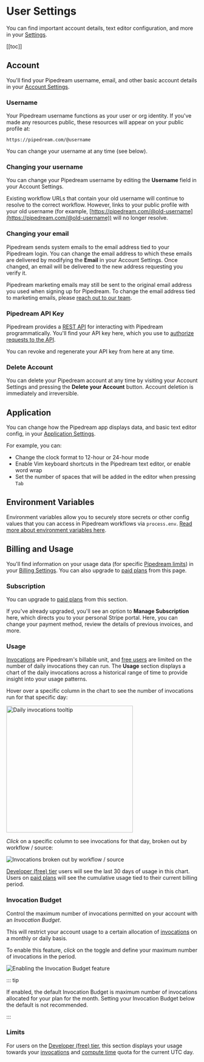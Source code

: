 # User Settings

You can find important account details, text editor configuration, and more in your [Settings](https://pipedream.com/settings).

[[toc]]

## Account

You'll find your Pipedream username, email, and other basic account details in your [Account Settings](https://pipedream.com/settings/account).

### Username

Your Pipedream username functions as your user or org identity. If you've made any resources public, these resources will appear on your public profile at:

```text
https://pipedream.com/@username
```

You can change your username at any time (see below).

### Changing your username

You can change your Pipedream username by editing the **Username** field in your Account Settings. 

Existing workflow URLs that contain your old username will continue to resolve to the correct workflow. However, links to your public profile with your old username (for example, [https://pipedream.com/@old-username](https://pipedream.com/@old-username)) will no longer resolve.

### Changing your email

Pipedream sends system emails to the email address tied to your Pipedream login. You can change the email address to which these emails are delivered by modifying the **Email** in your Account Settings. Once changed, an email will be delivered to the new address requesting you verify it.

Pipedream marketing emails may still be sent to the original email address you used when signing up for Pipedream. To change the email address tied to marketing emails, please [reach out to our team](https://pipedream.com/support).

### Pipedream API Key

Pipedream provides a [REST API](/api/) for interacting with Pipedream programmatically. You'll find your API key here, which you use to [authorize requests to the API](/api/auth/).

You can revoke and regenerate your API key from here at any time.

### Delete Account

You can delete your Pipedream account at any time by visiting your Account Settings and pressing the **Delete your Account** button. Account deletion is immediately and irreversible.

## Application

You can change how the Pipedream app displays data, and basic text editor config, in your [Application Settings](https://pipedream.com/settings/app).

For example, you can:

- Change the clock format to 12-hour or 24-hour mode
- Enable Vim keyboard shortcuts in the Pipedream text editor, or enable word wrap
- Set the number of spaces that will be added in the editor when pressing `Tab`

## Environment Variables

Environment variables allow you to securely store secrets or other config values that you can access in Pipedream workflows via `process.env`. [Read more about environment variables here](/environment-variables/).

## Billing and Usage

You'll find information on your usage data (for specific [Pipedream limits](/limits/)) in your [Billing Settings](https://pipedream.com/settings/billing). You can also upgrade to [paid plans](https://pipedream.com/pricing) from this page.

### Subscription

You can upgrade to [paid plans](https://pipedream.com/pricing) from this section.

If you've already upgraded, you'll see an option to **Manage Subscription** here, which directs you to your personal Stripe portal. Here, you can change your payment method, review the details of previous invoices, and more.

### Usage

[Invocations](/pricing/#invocations) are Pipedream's billable unit, and [free users](/pricing/#developer-tier) are limited on the number of daily invocations they can run. The **Usage** section displays a chart of the daily invocations across a historical range of time to provide insight into your usage patterns.

Hover over a specific column in the chart to see the number of invocations run for that specific day:

<div>
<img width="333" alt="Daily invocations tooltip" src="./images/daily-invocations-tooltip.png">
</div>

_Click_ on a specific column to see invocations for that day, broken out by workflow / source:

<div>
<img alt="Invocations broken out by workflow / source" src="./images/usage-by-resource.png">
</div>

[Developer (free) tier](/pricing/#developer-tier) users will see the last 30 days of usage in this chart. Users on [paid plans](https://pipedream.com/pricing) will see the cumulative usage tied to their current billing period.


### Invocation Budget

Control the maximum number of invocations permitted on your account with an *Invocation Budget*.

This will restrict your account usage to a certain allocation of [invocations](/pricing/#invocations) on a monthly or daily basis.

To enable this feature, _click_ on the toggle and define your maximum number of invocations in the period.

![Enabling the Invocation Budget feature](https://res.cloudinary.com/pipedreamin/image/upload/v1662555731/docs/components/image_12_hledxh.png)

::: tip

If enabled, the default Invocation Budget is maximum number of invocations allocated for your plan for the month. Setting your Invocation Budget below the default is not recommended.

:::

### Limits

For users on the [Developer (free) tier](/pricing/#developer-tier), this section displays your usage towards your [invocations](/limits/#daily-invocations) and [compute time](/limits/#compute-time-per-day) quota for the current UTC day.

<Footer />
